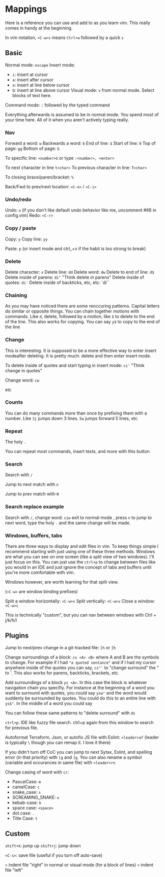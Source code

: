 # Mappings

Here is a reference you can use and add to as you learn vim. This really comes in handy at the beginning.

In vim notation,
`<C-w>s` means `Ctrl+w` followed by a quick `s`

## Basic

Normal mode: `escape`
Insert mode:
- `i`: insert at cursor
- `a`: insert after cursor
- `o`: insert at line below cursor
- `O`: insert at line above cursor
Visual mode: `v` from normal mode. Select blocks of text here.

Command mode: `:` followed by the typed command

Everything afterwards is assumed to be in normal mode. You spend most of your time here. All of it when you aren't actively typing really.


### Nav

Forward a word: `w`
Backwards a word: `b`
End of line: `$`
Start of line: `0`
Top of page: `gg`
Bottom of page: `G`

To specific line: `<number>G` or type `:<number>, <enter>`

To next character in line `t<char>`
To previous character in line: `T<char>`

To closing brace/paren/bracket: `%`

Back/Fwd to prev/next location: `<C-o>` / `<C-i>`


### Undo/redo

Undo: `u` (if you don't like default undo behavior like me, uncomment #66 in config.vim)
Redo: `<C-r>`

### Copy / paste

Copy: `y`
Copy line: `yy`

Paste: `p`
(or insert mode and ctrl_+v if the habit is too strong to break)

### Delete

Delete character: `x`
Delete line: `dd`
Delete word: `dw`
Delete to end of line: `d$`
Delete inside of parens: `di"`
"Think delete _in_ parens"
Delete inside of quotes: `di'`
Delete inside of backticks, etc, etc: `di\``

### Chaining

As you may have noticed there are some reoccuring patterns. Capital letters do similar or opposite things. You can chain together motions with commands. Like `d`, delete, followed by a motion, like `$` to delete to the end of the line. This also works for copying. You can say `y$` to copy to the end of the line

### Change

This is interesting. It is supposed to be a more effective way to enter insert modeafter deleting. It is pretty much: delete and then enter insert mode.

To delete inside of quotes and start typing in insert mode: `ci'`
"Think change in quotes"

Change word: `cw`

etc

### Counts

You can do many commands more than once by prefixing them with a number. Like `3j` jumps down 3 lines. `5w` jumps forward 5 lines, etc

### Repeat

The holy `.`

You can repeat most commands, insert texts, and more with this button

### Search

Search with `/`

Jump to next match with `n`

Jump to prev match with `N`

### Search replace example

Search with `/`, change word: `ciw` exit to normal mode <escape>, press `n` to jump to next word, type the holy `.` and the same change will be made.

### Windows, buffers, tabs

There are three ways to display and edit files in vim. To keep things simple I recommend starting with just using one of these three methods. Windows are what you can see on one screen (like a split view of two windows). I'll just focus on this. You can just use the `ctrl+p` to change between files like you would in an IDE and just ignore the concept of tabs and buffers until you're more comfortable with vim.

Windows however, are worth learning for that split view.

(`<C-w>` are window binding prefixes)

Split a window horizontally: `<C-w>s`
Split vertically: `<C-w>v`
Close a window: `<C-w>c`

This is technically "custom", but you can nav between windows with Ctrl + j/k/h/l

## Plugins

Jump to next/prev change in a git-tracked file:
`[h` or `]h`

Change surroundings of a block: `cs <A> <B>` where A and B are the symbols to change. For example if I had `"a quoted sentance"` and if I had my cursor anywhere inside of the quotes you can say, `cs"'` to "change surround" the " to '. This also works for parens, backticks, brackets, etc.

Add surroundings of a block `ys <A>`. In this case the block is whatever navigation chain you specifiy. For instance at the beginning of a word you want to surround with quotes, you could say `ysw"` and the word would suddenly be surrounded by quotes. You could do this to an entire line with `ys$"`. In the middle of a word you could say

You can follow these same patterns to "delete surround" with `ds`

`ctrl+p`: IDE like fuzzy file search. ctrl+p again from this window to search for previous file.

Autoformat Terraform, Json, or autofix JS file with Eslint:
`<leader>af` (leader is typically `\` though you can remap it. I love it there)

If you didn't turn off CoC you can jump to next Sytax, Eslint, and spelling error (in that priority) with `[g` and `]g`. You can also rename a symbol (variable and occurances in same file) with `<leader>rn`

Change casing of word with `cr`:
- PascalCase: `m`
- camelCase: `c`
- snake_case: `s`
- SCREAMING_SNAKE: `u`
- kebab-case: `k`
- space case: `<space>`
- dot.case: `.`
- Title Case: `t`

## Custom

`shift+k`: jump up
`shift+j`: jump down

`<C-s>`: save file (useful if you turn off auto-save)

`>` indent file "right" in normal or visual mode (for a block of lines)
`<` indent file "left"





